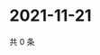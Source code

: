 # 2021-11-21

共 0 条

<!-- BEGIN WEIBO -->
<!-- 最后更新时间 Sun Nov 21 2021 09:58:47 GMT+0800 (China Standard Time) -->

<!-- END WEIBO -->

